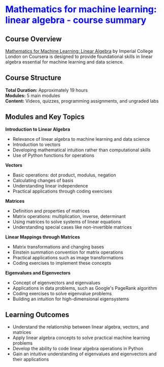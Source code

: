 # <span style=color:blue> Mathematics for machine learning: linear algebra - course summary </span>
## Course Overview

[Mathematics for Machine Learning: Linear Algebra](http://https://www.coursera.org/learn/linear-algebra-machine-learning "Mathematics for Machine Learning: Linear Algebra") by Imperial College London on Coursera is designed to provide foundational skills in linear algebra essential for machine learning and data science.

## Course Structure
**Total Duration:** Approximately 19 hours  
**Modules:** 5 main modules  
**Content:** Videos, quizzes, programming assignments, and ungraded labs  


## Modules and Key Topics
**Introduction to Linear Algebra**
- Relevance of linear algebra to machine learning and data science
- Introduction to vectors
- Developing mathematical intuition rather than computational skills
- Use of Python functions for operations

**Vectors**
- Basic operations: dot product, modulus, negation
- Calculating changes of basis
- Understanding linear independence
- Practical applications through coding exercises

**Matrices**
- Definition and properties of matrices
- Matrix operations: multiplication, inverse, determinant
- Using matrices to solve systems of linear equations
- Understanding special cases like non-invertible matrices

**Linear Mappings through Matrices**
- Matrix transformations and changing bases
- Einstein summation convention for matrix operations
- Practical applications such as image transformations
- Coding exercises to implement these concepts

**Eigenvalues and Eigenvectors**
- Concept of eigenvectors and eigenvalues
- Applications in data problems, such as Google's PageRank algorithm
- Coding exercises to solve eigenvalue problems
- Building an intuition for high-dimensional eigensystems


## Learning Outcomes
- Understand the relationship between linear algebra, vectors, and matrices
- Apply linear algebra concepts to solve practical machine learning problems
- Develop the ability to code linear algebra operations in Python
- Gain an intuitive understanding of eigenvalues and eigenvectors and their applications

